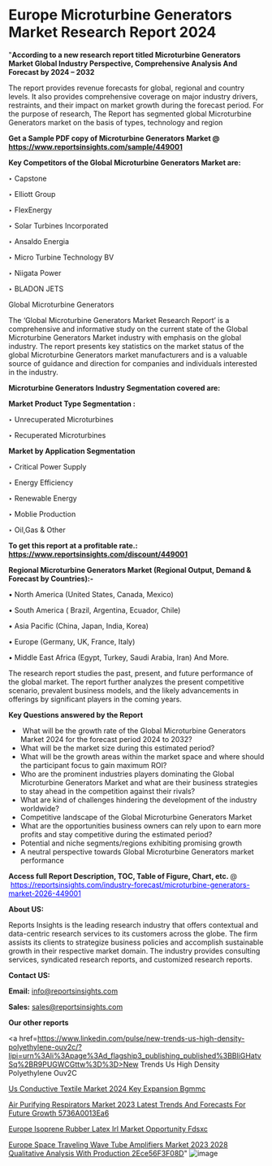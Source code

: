 # Europe Microturbine Generators Market Research Report 2024
 
 "<strong>According to a new research report titled Microturbine Generators Market Global Industry Perspective, Comprehensive Analysis And Forecast by 2024 – 2032</strong>

The report provides revenue forecasts for global, regional and country levels. It also provides comprehensive coverage on major industry drivers, restraints, and their impact on market growth during the forecast period. For the purpose of research, The Report has segmented global Microturbine Generators market on the basis of types, technology and region

<strong>Get a Sample PDF copy of Microturbine Generators Market </strong><strong>@<a href=https://www.reportsinsights.com/sample/449001 style=color:#0000ff;> https://www.reportsinsights.com/sample/449001</a></strong></font>

<strong>Key Competitors of the Global Microturbine Generators Market are:</strong>

‣ Capstone

‣ Elliott Group

‣ FlexEnergy

‣ Solar Turbines Incorporated

‣ Ansaldo Energia

‣ Micro Turbine Technology BV

‣ Niigata Power

‣ BLADON JETS

Global Microturbine Generators

The ‘Global Microturbine Generators Market Research Report’ is a comprehensive and informative study on the current state of the Global Microturbine Generators Market industry with emphasis on the global industry. The report presents key statistics on the market status of the global Microturbine Generators market manufacturers and is a valuable source of guidance and direction for companies and individuals interested in the industry.

<strong>Microturbine Generators Industry Segmentation covered are:</strong>

<strong>Market Product Type Segmentation :</strong>

‣ Unrecuperated Microturbines

‣ Recuperated Microturbines

<strong>Market by Application Segmentation</strong>

‣ Critical Power Supply

‣ Energy Efficiency

‣ Renewable Energy

‣ Moblie Production

‣ Oil,Gas & Other

<strong>To get this report at a profitable rate.: <a href=https://www.reportsinsights.com/discount/449001 style=color:#0000ff;>https://www.reportsinsights.com/discount/449001</a></strong></font>

<strong>Regional Microturbine Generators Market (Regional Output, Demand &amp; Forecast by Countries):-</strong>

• North America (United States, Canada, Mexico)

• South America ( Brazil, Argentina, Ecuador, Chile)

• Asia Pacific (China, Japan, India, Korea)

• Europe (Germany, UK, France, Italy)

• Middle East Africa (Egypt, Turkey, Saudi Arabia, Iran) And More.

The research report studies the past, present, and future performance of the global market. The report further analyzes the present competitive scenario, prevalent business models, and the likely advancements in offerings by significant players in the coming years.

<strong>Key Questions answered by the Report</strong>
<ul>
  <li> What will be the growth rate of the Global Microturbine Generators Market 2024 for the forecast period 2024 to 2032?</li>
  <li>What will be the market size during this estimated period?</li>
  <li>What will be the growth areas within the market space and where should the participant focus to gain maximum ROI?</li>
  <li>Who are the prominent industries players dominating the Global Microturbine Generators Market and what are their business strategies to stay ahead in the competition against their rivals?</li>
  <li>What are kind of challenges hindering the development of the industry worldwide?</li>
  <li>Competitive landscape of the Global Microturbine Generators Market</li>
  <li>What are the opportunities business owners can rely upon to earn more profits and stay competitive during the estimated period?</li>
  <li>Potential and niche segments/regions exhibiting promising growth</li>
  <li>A neutral perspective towards Global Microturbine Generators market performance</li>
</ul>
<strong>Access full Report Description, TOC, Table of Figure, Chart, etc. </strong>@  <a href=https://reportsinsights.com/industry-forecast/microturbine-generators-market-2026-449001 style=color:#0000ff;>https://reportsinsights.com/industry-forecast/microturbine-generators-market-2026-449001</a></font>

<strong><strong>About US</strong>:</strong>

Reports Insights is the leading research industry that offers contextual and data-centric research services to its customers across the globe. The firm assists its clients to strategize business policies and accomplish sustainable growth in their respective market domain. The industry provides consulting services, syndicated research reports, and customized research reports.

<strong>Contact US:</strong>

<p class=""""><b>Email:</b> <a href=mailto:info@reportsinsights.com>info@reportsinsights.com</a></p>
<p class=""""><b>Sales:</b> <a href=mailto:sales@reportsinsights.com>sales@reportsinsights.com</a></p>

<strong>Our other reports</strong>

<a href=https://www.linkedin.com/pulse/new-trends-us-high-density-polyethylene-ouv2c/?lipi=urn%3Ali%3Apage%3Ad_flagship3_publishing_published%3BBliGHatvSq%2BR9PUGWCGttw%3D%3D>New Trends Us High Density Polyethylene Ouv2C</a>

<a href=https://www.linkedin.com/pulse/us-conductive-textile-market-2024-key-expansion-bgmmc/>Us Conductive Textile Market 2024 Key Expansion Bgmmc</a>

<a href=https://medium.com/@aaradhyashinde84758/air-purifying-respirators-market-2023-latest-trends-and-forecasts-for-future-growth-5736a0013ea6>Air Purifying Respirators Market 2023 Latest Trends And Forecasts For Future Growth 5736A0013Ea6</a>

<a href=https://www.linkedin.com/pulse/europe-isoprene-rubber-latex-irl-market-opportunity-fdsxc/>Europe Isoprene Rubber Latex Irl Market Opportunity Fdsxc</a>

<a href=https://medium.com/@aanarkumar6/europe-space-traveling-wave-tube-amplifiers-market-2023-2028-qualitative-analysis-with-production-2ece56f3f08d>Europe Space Traveling Wave Tube Amplifiers Market 2023 2028 Qualitative Analysis With Production 2Ece56F3F08D</a>"
![image](https://github.com/daminid12/RImarketresearch/assets/158430485/17be151b-e771-44df-bd40-48c43a96dbd8)
